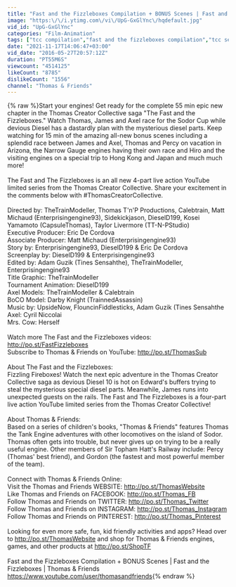 ```yaml
---
title: "Fast and the Fizzleboxes Compilation + BONUS Scenes | Fast and the Fizzleboxes | Thomas & Friends"
image: "https:\/\/i.ytimg.com\/vi\/UpG-GxGlYnc\/hqdefault.jpg"
vid_id: "UpG-GxGlYnc"
categories: "Film-Animation"
tags: ["tcc compilation","fast and the fizzleboxes compilation","tcc series"]
date: "2021-11-17T14:06:47+03:00"
vid_date: "2016-05-27T20:57:12Z"
duration: "PT55M6S"
viewcount: "4514125"
likeCount: "8785"
dislikeCount: "1556"
channel: "Thomas & Friends"
---
```

{% raw %}Start your engines! Get ready for the complete 55 min epic new chapter in the Thomas Creator Collective saga &quot;The Fast and the Fizzleboxes.&quot; Watch Thomas, James and Axel race for the Sodor Cup while devious Diesel has a dastardly plan with the mysterious diesel parts. Keep watching for 15 min of  the amazing all-new bonus scenes including a splendid race between James and Axel, Thomas and Percy on vacation in Arizona, the Narrow Gauge engines having their own race and Hiro and the visiting engines on a special trip to Hong Kong and Japan and much much more!<br /><br />The Fast and The Fizzleboxes is an all new 4-part live action YouTube limited series from the Thomas Creator Collective. Share your excitement in the comments below with #ThomasCreatorCollective.<br /><br />Directed by: TheTrainModeller, Thomas T'n'P Productions, Calebtrain, Matt Michaud (Enterprisingengine93), Sidekickjason, DieselD199, Kosei Yamamoto (CapsuleThomas), Taylor Livermore (TT-N-PStudio)<br />Executive Producer: Eric De Cordova<br />Associate Producer: Matt Michaud (Enterprisingengine93)<br />Story by: Enterprisingengine93, DieselD199 &amp; Eric De Cordova<br />Screenplay by: DieselD199 &amp; Enterprisingengine93<br />Edited by: Adam Guzik (Tines Sensahthe), TheTrainModeller, Enterprisingengine93<br />Title Graphic: TheTrainModeller<br />Tournament Animation: DieselD199<br />Axel Models: TheTrainModeller &amp;  Calebtrain<br />BoCO Model: Darby Knight (TrainnedAssassin)<br />Music by: UpsideNow, FlouncinFiddlesticks, Adam Guzik (Tines Sensahthe<br />Axel: Cyril Niccolai<br />Mrs. Cow: Herself<br /><br />Watch more The Fast and the Fizzleboxes videos: <a rel="nofollow" target="blank" href="http://po.st/FastFizzleboxes">http://po.st/FastFizzleboxes</a><br />Subscribe to Thomas &amp; Friends on YouTube: <a rel="nofollow" target="blank" href="http://po.st/ThomasSub">http://po.st/ThomasSub</a><br /><br />About The Fast and the Fizzleboxes:<br />Fizzling Fireboxes! Watch the next epic adventure in the Thomas Creator Collective saga as devious Diesel 10 is hot on Edward's buffers trying to steal the mysterious special diesel parts. Meanwhile, James runs into unexpected guests on the rails. The Fast and The Fizzleboxes is a four-part live action YouTube limited series from the Thomas Creator Collective!<br /><br />About Thomas &amp; Friends:<br />Based on a series of children's books, &quot;Thomas &amp; Friends&quot; features Thomas the Tank Engine adventures with other locomotives on the island of Sodor. Thomas often gets into trouble, but never gives up on trying to be a really useful engine. Other members of Sir Topham Hatt's Railway include: Percy (Thomas' best friend), and Gordon (the fastest and most powerful member of the team).<br /><br />Connect with Thomas &amp; Friends Online:<br />Visit the Thomas and Friends WEBSITE: <a rel="nofollow" target="blank" href="http://po.st/ThomasWebsite">http://po.st/ThomasWebsite</a><br />Like Thomas and Friends on FACEBOOK:  <a rel="nofollow" target="blank" href="http://po.st/Thomas_FB">http://po.st/Thomas_FB</a><br />Follow Thomas and Friends on TWITTER: <a rel="nofollow" target="blank" href="http://po.st/Thomas_Twitter">http://po.st/Thomas_Twitter</a><br />Follow Thomas and Friends on INSTAGRAM: <a rel="nofollow" target="blank" href="http://po.st/Thomas_Instagram">http://po.st/Thomas_Instagram</a><br />Follow Thomas and Friends on PINTEREST: <a rel="nofollow" target="blank" href="http://po.st/Thomas_Pinterest">http://po.st/Thomas_Pinterest</a><br /><br />Looking for even more safe, fun, kid friendly activities and apps? Head over to <a rel="nofollow" target="blank" href="http://po.st/ThomasWebsite">http://po.st/ThomasWebsite</a> and shop for Thomas &amp; Friends engines, games, and other products at <a rel="nofollow" target="blank" href="http://po.st/ShopTF">http://po.st/ShopTF</a><br /><br />Fast and the Fizzleboxes Compilation + BONUS Scenes | Fast and the Fizzleboxes | Thomas &amp; Friends<br /><a rel="nofollow" target="blank" href="https://www.youtube.com/user/thomasandfriends">https://www.youtube.com/user/thomasandfriends</a>{% endraw %}
